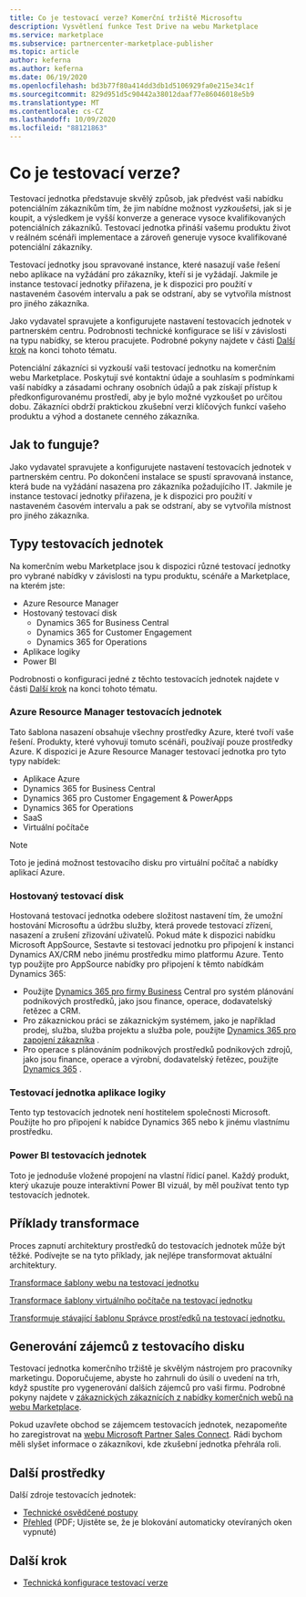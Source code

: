 ```yaml
---
title: Co je testovací verze? Komerční tržiště Microsoftu
description: Vysvětlení funkce Test Drive na webu Marketplace
ms.service: marketplace
ms.subservice: partnercenter-marketplace-publisher
ms.topic: article
author: keferna
ms.author: keferna
ms.date: 06/19/2020
ms.openlocfilehash: bd3b77f80a414dd3db1d5106929fa0e215e34c1f
ms.sourcegitcommit: 829d951d5c90442a38012daaf77e86046018e5b9
ms.translationtype: MT
ms.contentlocale: cs-CZ
ms.lasthandoff: 10/09/2020
ms.locfileid: "88121863"
---
```

# <a name="what-is-a-test-drive"></a>Co je testovací verze?

Testovací jednotka představuje skvělý způsob, jak předvést vaši nabídku potenciálním zákazníkům tím, že jim nabídne možnost *vyzkoušet*si, jak si je koupit, a výsledkem je vyšší konverze a generace vysoce kvalifikovaných potenciálních zákazníků. Testovací jednotka přináší vašemu produktu život v reálném scénáři implementace a zároveň generuje vysoce kvalifikované potenciální zákazníky.

Testovací jednotky jsou spravované instance, které nasazují vaše řešení nebo aplikace na vyžádání pro zákazníky, kteří si je vyžádají. Jakmile je instance testovací jednotky přiřazena, je k dispozici pro použití v nastaveném časovém intervalu a pak se odstraní, aby se vytvořila místnost pro jiného zákazníka.

Jako vydavatel spravujete a konfigurujete nastavení testovacích jednotek v partnerském centru. Podrobnosti technické konfigurace se liší v závislosti na typu nabídky, se kterou pracujete. Podrobné pokyny najdete v části [Další krok](#next-step) na konci tohoto tématu.

Potenciální zákazníci si vyzkouší vaši testovací jednotku na komerčním webu Marketplace. Poskytují své kontaktní údaje a souhlasím s podmínkami vaší nabídky a zásadami ochrany osobních údajů a pak získají přístup k předkonfigurovanému prostředí, aby je bylo možné vyzkoušet po určitou dobu. Zákazníci obdrží praktickou zkušební verzi klíčových funkcí vašeho produktu a výhod a dostanete cenného zákazníka.

## <a name="how-does-it-work"></a>Jak to funguje?

Jako vydavatel spravujete a konfigurujete nastavení testovacích jednotek v partnerském centru. Po dokončení instalace se spustí spravovaná instance, která bude na vyžádání nasazena pro zákazníka požadujícího IT. Jakmile je instance testovací jednotky přiřazena, je k dispozici pro použití v nastaveném časovém intervalu a pak se odstraní, aby se vytvořila místnost pro jiného zákazníka.

## <a name="types-of-test-drives"></a>Typy testovacích jednotek

Na komerčním webu Marketplace jsou k dispozici různé testovací jednotky pro vybrané nabídky v závislosti na typu produktu, scénáře a Marketplace, na kterém jste:

- Azure Resource Manager
- Hostovaný testovací disk
    - Dynamics 365 for Business Central
    - Dynamics 365 for Customer Engagement
    - Dynamics 365 for Operations
- Aplikace logiky
- Power BI

Podrobnosti o konfiguraci jedné z těchto testovacích jednotek najdete v části [Další krok](#next-step) na konci tohoto tématu.

### <a name="azure-resource-manager-test-drive"></a>Azure Resource Manager testovacích jednotek

Tato šablona nasazení obsahuje všechny prostředky Azure, které tvoří vaše řešení. Produkty, které vyhovují tomuto scénáři, používají pouze prostředky Azure. K dispozici je Azure Resource Manager testovací jednotka pro tyto typy nabídek: 

- Aplikace Azure
- Dynamics 365 for Business Central
- Dynamics 365 pro Customer Engagement & PowerApps
- Dynamics 365 for Operations
- SaaS
- Virtuální počítače

>[!NOTE]
>Toto je jediná možnost testovacího disku pro virtuální počítač a nabídky aplikací Azure.

### <a name="hosted-test-drive"></a>Hostovaný testovací disk

Hostovaná testovací jednotka odebere složitost nastavení tím, že umožní hostování Microsoftu a údržbu služby, která provede testovací zřízení, nasazení a zrušení zřizování uživatelů. Pokud máte k dispozici nabídku Microsoft AppSource, Sestavte si testovací jednotku pro připojení k instanci Dynamics AX/CRM nebo jinému prostředku mimo platformu Azure. Tento typ použijte pro AppSource nabídky pro připojení k těmto nabídkám Dynamics 365:

- Použijte [Dynamics 365 pro firmy Business](partner-center-portal/create-new-operations-offer.md) Central pro systém plánování podnikových prostředků, jako jsou finance, operace, dodavatelský řetězec a CRM.
- Pro zákaznickou práci se zákaznickým systémem, jako je například prodej, služba, služba projektu a služba pole, použijte [Dynamics 365 pro zapojení zákazníka](partner-center-portal/create-new-customer-engagement-offer.md) .
- Pro operace s plánováním podnikových prostředků podnikových zdrojů, jako jsou finance, operace a výrobní, dodavatelský řetězec, použijte [Dynamics 365](partner-center-portal/create-new-operations-offer.md) .

### <a name="logic-app-test-drive"></a>Testovací jednotka aplikace logiky

Tento typ testovacích jednotek není hostitelem společnosti Microsoft. Použijte ho pro připojení k nabídce Dynamics 365 nebo k jinému vlastnímu prostředku.

### <a name="power-bi-test-drive"></a>Power BI testovacích jednotek

Toto je jednoduše vložené propojení na vlastní řídicí panel. Každý produkt, který ukazuje pouze interaktivní Power BI vizuál, by měl používat tento typ testovacích jednotek.

## <a name="transforming-examples"></a>Příklady transformace

Proces zapnutí architektury prostředků do testovacích jednotek může být těžké. Podívejte se na tyto příklady, jak nejlépe transformovat aktuální architektury.

[Transformace šablony webu na testovací jednotku](https://github.com/Azure/AzureTestDrive/wiki/Transforming-Website-Deployment-Template-for-Test-Drive)

[Transformace šablony virtuálního počítače na testovací jednotku](https://github.com/Azure/AzureTestDrive/wiki/Transforming-Virtual-Machine-Deployment-Template-for-Test-Drive)

[Transformuje stávající šablonu Správce prostředků na testovací jednotku.](https://github.com/Azure/AzureTestDrive/wiki/Deploying-Existing-Solutions)

## <a name="generate-leads-from-your-test-drive"></a>Generování zájemců z testovacího disku

Testovací jednotka komerčního tržiště je skvělým nástrojem pro pracovníky marketingu. Doporučujeme, abyste ho zahrnuli do úsilí o uvedení na trh, když spustíte pro vygenerování dalších zájemců pro vaši firmu. Podrobné pokyny najdete v [zákaznických zákaznících z nabídky komerčních webů na webu Marketplace](https://github.com/MicrosoftDocs/azure-docs/blob/master/articles/marketplace/partner-center-portal/commercial-marketplace-get-customer-leads.md).

Pokud uzavřete obchod se zájemcem testovacích jednotek, nezapomeňte ho zaregistrovat na [webu Microsoft Partner Sales Connect](https://support.microsoft.com/help/3155788/getting-started-with-microsoft-partner-sales-connect). Rádi bychom měli slyšet informace o zákazníkovi, kde zkušební jednotka přehrála roli.

## <a name="other-resources"></a>Další prostředky

Další zdroje testovacích jednotek:

- [Technické osvědčené postupy](https://github.com/Azure/AzureTestDrive/wiki/Test-Drive-Best-Practices)
- [Přehled](https://assetsprod.microsoft.com/mpn/azure-marketplace-appsource-test-drives.pdf) (PDF; Ujistěte se, že je blokování automaticky otevíraných oken vypnuté)

## <a name="next-step"></a>Další krok

- [Technická konfigurace testovací verze](test-drive-technical-configuration.md)
